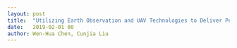 ```yaml
---
layout: post
title:  "Utilizing Earth Observation and UAV Technologies to Deliver Pest and Disease Products and Services to End Users in China"
date:   2019-02-01 00 
author: Wen-Hua Chen, Cunjia Liu
---
```



